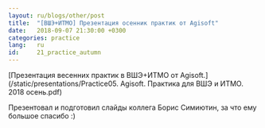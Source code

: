 ```yaml
---
layout: ru/blogs/other/post
title:  "[ВШЭ+ИТМО] Презентация осенник практик от Agisoft"
date:   2018-09-07 21:30:00 +0300
categories: practice
lang:   ru
id:     21_practice_autumn
---
```


[Презентация весенних практик в ВШЭ+ИТМО от Agisoft.](/static/presentations/Practice05. Agisoft. Практика для ВШЭ и ИТМО. 2018 осень.pdf)

Презентовал и подготовил слайды коллега Борис Симиютин, за что ему большое спасибо :)
